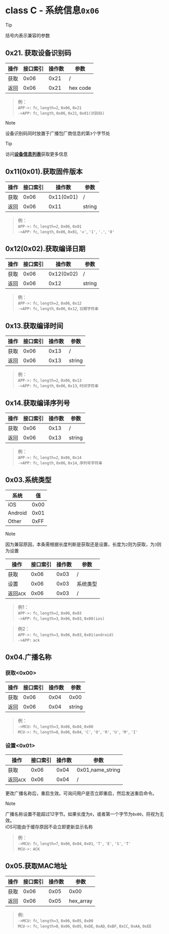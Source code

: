 # class C - 系统信息`0x06`

> [!TIP]
> 括号内表示兼容的参数

## 0x21. 获取设备识别码

| 操作 | 接口索引 | 操作数 | 参数     |
| ---- | -------- | ------ | -------- |
| 获取 | 0x06     | 0x21   | /        |
| 返回 | 0x06     | 0x21   | hex code |

> 例：  
> `APP->:` `fc`, `length=2`, `0x06`, `0x21`  
> `->APP:` `fc`, `length`, `0x06`, `0x21`, `0x01(识别码)`  

> [!NOTE]
> 设备识别码同时放置于广播包厂商信息的第`3`个字节处



> [!TIP]
> 访问[**设备信息列表**](docs/classC/devices.md)获取更多信息



## 0x11(0x01).获取固件版本

| 操作 | 接口索引 | 操作数  | 参数   |
| ---- | ---- | ---- | ---- |
| 获取 | 0x06 | 0x11(0x01) | /  |
| 返回 | 0x06 | 0x11 | string |

> 例：  
> `APP->:` `fc`, `length=2`, `0x06`, `0x01`  
> `->APP:` `fc`, `length`, `0x06`, `0x01`, `'v'`, `'1'`, `'.'`, `'0'`  


## 0x12(0x02).获取编译日期

| 操作 | 接口索引 | 操作数  | 参数   |
| ---- | ---- | ---- | ---- |
| 获取 | 0x06 | 0x12(0x02) | /  |
| 返回 | 0x06 | 0x12 | string |

> 例：  
> `APP->:` `fc`, `length=2`, `0x06`, `0x12`  
> `->APP:` `fc`, `length`, `0x06`, `0x12`, `日期字符串`  


## 0x13.获取编译时间

| 操作 | 接口索引 | 操作数  | 参数   |
| ---- | ---- | ---- | ---- |
| 获取 | 0x06 | 0x13 | /  |
| 返回 | 0x06 | 0x13 | string |

> 例：  
> `APP->:` `fc`, `length=2`, `0x06`, `0x13`  
> `->APP:` `fc`, `length`, `0x06`, `0x13`, `时间字符串`  


## 0x14.获取编译序列号

| 操作 | 接口索引 | 操作数  | 参数   |
| ---- | ---- | ---- | ---- |
| 获取 | 0x06 | 0x13 | /  |
| 返回 | 0x06 | 0x13 | string |

> 例：  
> `APP->:` `fc`, `length=2`, `0x06`, `0x14`  
> `->APP:` `fc`, `length`, `0x06`, `0x14`, `序列号字符串`  


## 0x03.系统类型

| 系统      | 值    |
| ------- | ---- |
| iOS     | 0x00 |
| Android | 0x01 |
| Other   | 0xFF |

> [!NOTE]
> 因为兼容原因，本条需根据长度判断是获取还是设置，长度为`2`则为获取，为`3`则为设置

| 操作 | 接口索引 | 操作数  | 参数   |
| ---- | ---- | ---- | ---- |
| 获取 | 0x06 | 0x03 | /  |
| 设置 | 0x06 | 0x03 | 系统类型 |
| 返回`ACK` | 0x06 | 0x03 | / |

> 例1：  
> `APP->:` `fc`, `length=2`, `0x06`, `0x03`  
> `->APP:` `fc`, `length=3`, `0x06`, `0x03`, `0x00(ios)`  

> 例2：  
> `APP->:` `fc`, `length=3`, `0x06`, `0x03`, `0x01(android)`  
> `->APP:` `ack`  

## 0x04.广播名称

### 获取<0x00>

| 操作 | 接口索引 | 操作数  | 参数   |
| ---- | ---- | ---- | ---- |
| 获取 | 0x06 | 0x04 | 0x00  |
| 返回 | 0x06 | 0x04 | string |

> 例：  
> `->MCU:` `fc`, `length=3`, `0x06`, `0x04`, `0x00`  
> `MCU->:` `fc`, `length=8`, `0x06`, `0x04`, `'C'`, `'O'`, `'R'`, `'U'`, `'M'`, `'I'`  

### 设置<0x01>

| 操作 | 接口索引 | 操作数  | 参数   |
| ---- | ---- | ---- | ---- |
| 获取 | 0x06 | 0x04 | 0x01,name_string  |
| 返回`ACK` | 0x06 | 0x04 | / |

更改广播名称后，重启生效。可询问用户是否立即重启，然后发送重启命令。

> [!NOTE]
> 广播名称设置不能超过12字节。如果长度为`0`，或者第一个字节为`0x00`，将视为无效。  
> iOS可能由于缓存原因不会立即更新显示名称  

> 例：  
> `->MCU:` `fc`, `length=7`, `0x06`, `0x04`, `0x01`, `'T'`, `'E'`, `'S'`, `'T'`  
> `MCU->:` `ACK`  


## 0x05.获取MAC地址

| 操作 | 接口索引 | 操作数  | 参数   |
| ---- | ---- | ---- | ---- |
| 获取 | 0x06 | 0x05 | 0x00 |
| 返回 | 0x06 | 0x05 | hex_array |

> 例:  
> `->MCU:` `fc`, `length=3`, `0x06`, `0x05`, `0x00`  
> `MCU->:` `fc`, `length=8`, `0x06`, `0x05`, `0xDE`, `0xAD`, `0xBF`, `0xCC`, `0xAA`, `0xEE`  

